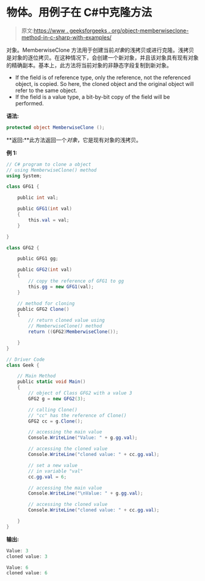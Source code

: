 # 物体。用例子在 C#中克隆方法

> 原文:[https://www . geeksforgeeks . org/object-memberwiseclone-method-in-c-sharp-with-examples/](https://www.geeksforgeeks.org/object-memberwiseclone-method-in-c-sharp-with-examples/)

对象。MemberwiseClone 方法用于创建当前*对象*的浅拷贝或进行克隆。浅拷贝是对象的逐位拷贝。在这种情况下，会创建一个新对象，并且该对象具有现有对象的精确副本。基本上，此方法将当前对象的非静态字段复制到新对象。

*   If the field is of reference type, only the reference, not the referenced object, is copied. So here, the cloned object and the original object will refer to the same object.
*   If the field is a value type, a bit-by-bit copy of the field will be performed.

**语法:**

```cs
protected object MemberwiseClone ();
```

**返回:**此方法返回一个*对象*，它是现有对象的浅拷贝。

**例 1:**

```cs
// C# program to clone a object
// using MemberwiseClone() method
using System;

class GFG1 {

    public int val;

    public GFG1(int val)
    {
        this.val = val;
    }

}

class GFG2 {

    public GFG1 gg;

    public GFG2(int val)
    {
        // copy the reference of GFG1 to gg
        this.gg = new GFG1(val);   
    }

    // method for cloning
    public GFG2 Clone()
    {
        // return cloned value using
        // MemberwiseClone() method
        return ((GFG2)MemberwiseClone());

    }
}

// Driver Code
class Geek {

    // Main Method
    public static void Main()
    {
        // object of Class GFG2 with a value 3
        GFG2 g = new GFG2(3);

        // calling Clone()
        // "cc" has the reference of Clone()
        GFG2 cc = g.Clone();

        // accessing the main value
        Console.WriteLine("Value: " + g.gg.val);

        // accessing the cloned value
        Console.WriteLine("cloned value: " + cc.gg.val);

        // set a new value 
        // in variable "val"
        cc.gg.val = 6;

        // accessing the main value
        Console.WriteLine("\nValue: " + g.gg.val);

        // accessing the cloned value
        Console.WriteLine("cloned value: " + cc.gg.val);

    }
}
```

**输出:**

```cs
Value: 3
cloned value: 3

Value: 6
cloned value: 6

```